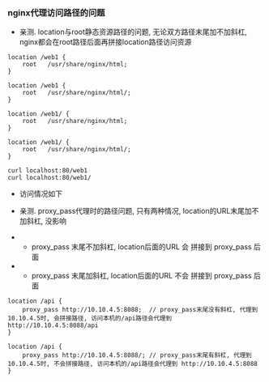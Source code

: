 ### nginx代理访问路径的问题

* 亲测. location与root静态资源路径的问题, 无论双方路径末尾加不加斜杠, nginx都会在root路径后面再拼接location路径访问资源

```
location /web1 {
    root   /usr/share/nginx/html;
}

location /web1 {
    root   /usr/share/nginx/html/;
}

location /web1/ {
    root   /usr/share/nginx/html;
}

location /web1/ {
    root   /usr/share/nginx/html/;
}

curl localhost:80/web1
curl localhost:80/web1/
```
* 访问情况如下  



* 亲测. proxy_pass代理时的路径问题, 只有两种情况, location的URL末尾加不加斜杠, 没影响
* * proxy_pass 末尾不加斜杠, location后面的URL 会 拼接到 proxy_pass 后面
* * proxy_pass 末尾加斜杠, location后面的URL 不会 拼接到 proxy_pass 后面
```
location /api {
    proxy_pass http://10.10.4.5:8088;  // proxy_pass末尾没有斜杠, 代理到10.10.4.5时, 会拼接路径, 访问本机的/api路径会代理到 http://10.10.4.5:8088/api
}

location /api {
    proxy_pass http://10.10.4.5:8088/; // proxy_pass末尾有斜杠, 代理到10.10.4.5时, 不会拼接路径, 访问本机的/api路径会代理到 http://10.10.4.5:8088
}
```